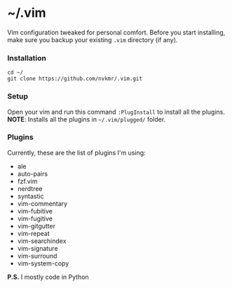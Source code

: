 # ~/.vim

Vim configuration tweaked for personal comfort. Before you start installing, make sure you backup your existing `.vim` directory (if any).

### Installation
```
cd ~/
git clone https://github.com/nvkmr/.vim.git
```

### Setup
Open your vim and run this command `:PlugInstall` to install all the plugins.
**NOTE**: Installs all the plugins in `~/.vim/plugged/` folder.

### Plugins
Currently, these are the list of plugins I'm using:
* ale
* auto-pairs
* fzf.vim
* nerdtree
* syntastic
* vim-commentary
* vim-fubitive
* vim-fugitive
* vim-gitgutter
* vim-repeat
* vim-searchindex
* vim-signature
* vim-surround
* vim-system-copy

**P.S.** I mostly code in Python
